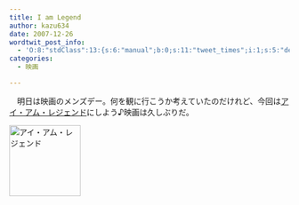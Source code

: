 ```yaml
---
title: I am Legend
author: kazu634
date: 2007-12-26
wordtwit_post_info:
  - 'O:8:"stdClass":13:{s:6:"manual";b:0;s:11:"tweet_times";i:1;s:5:"delay";i:0;s:7:"enabled";i:1;s:10:"separation";s:2:"60";s:7:"version";s:3:"3.7";s:14:"tweet_template";b:0;s:6:"status";i:2;s:6:"result";a:0:{}s:13:"tweet_counter";i:2;s:13:"tweet_log_ids";a:1:{i:0;i:3525;}s:9:"hash_tags";a:0:{}s:8:"accounts";a:1:{i:0;s:7:"kazu634";}}'
categories:
  - 映画

---
```

<div class="section">
<p>
    　明日は映画のメンズデー。何を観に行こうか考えていたのだけれど、今回は<a href="http://wwws.warnerbros.co.jp/iamlegend/" onclick="__gaTracker('send', 'event', 'outbound-article', 'http://wwws.warnerbros.co.jp/iamlegend/', 'アイ・アム・レジェンド');" target="_blank">アイ・アム・レジェンド</a>にしよう♪映画は久しぶりだ。
</p>
  
<p>
<center>
</center>
</p>
  
<p>
<a href="http://wwws.warnerbros.co.jp/iamlegend/" onclick="__gaTracker('send', 'event', 'outbound-article', 'http://wwws.warnerbros.co.jp/iamlegend/', '');"><img width="128" alt="アイ・アム・レジェンド" src="http://img.simpleapi.net/small/http://wwws.warnerbros.co.jp/iamlegend/" style="border-style:none" height="128" /></a>
</p></p>
</div>
